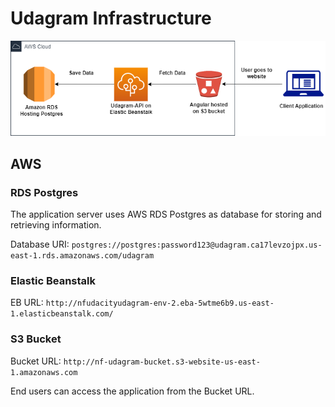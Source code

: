 # Udagram Infrastructure

![Architecture](architecture.png)

## AWS

### RDS Postgres

The application server uses AWS RDS Postgres as database for storing and retrieving information.

Database URI: `postgres://postgres:password123@udagram.ca17levzojpx.us-east-1.rds.amazonaws.com/udagram`

### Elastic Beanstalk

EB URL: `http://nfudacityudagram-env-2.eba-5wtme6b9.us-east-1.elasticbeanstalk.com/`

### S3 Bucket

Bucket URL: `http://nf-udagram-bucket.s3-website-us-east-1.amazonaws.com`

End users can access the application from the Bucket URL.

